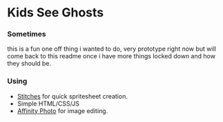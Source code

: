 # Kids See Ghosts


### Sometimes

this is a fun one off thing i wanted to do, very prototype right now but will come back to this readme once i have more things locked down and how they should be.


### Using
* [Stitches](https://draeton.github.io/stitches/) for quick spritesheet creation.
* Simple HTML/CSS/JS
* [Affinity Photo](https://affinity.serif.com/en-us/photo/) for image editing.
